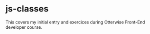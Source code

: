 # js-classes
This covers my initial entry and exercices during Otterwise Front-End developer course.
